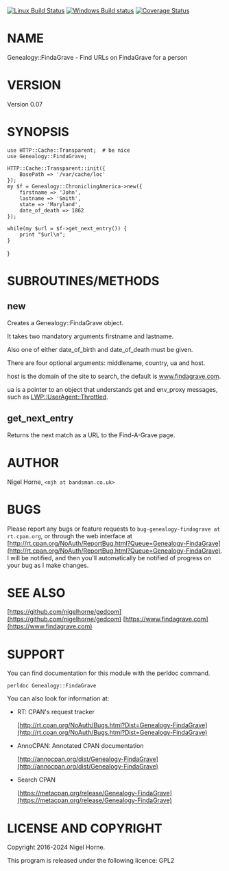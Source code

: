 [![Linux Build Status](https://travis-ci.org/nigelhorne/WWW-Scrape-FindaGrave.svg?branch=master)](https://travis-ci.org/nigelhorne/WWW-Scrape-FindaGrave)
[![Windows Build status](https://ci.appveyor.com/api/projects/status/ra6839k5wpno9xf0?svg=true)](https://ci.appveyor.com/project/nigelhorne/www-scrape-findagrave)
[![Coverage Status](https://coveralls.io/repos/github/nigelhorne/WWW-Scrape-FindaGrave/badge.svg?branch=master)](https://coveralls.io/github/nigelhorne/WWW-Scrape-FindaGrave?branch=master)
<!---
[![Dependency Status](https://dependencyci.com/github/nigelhorne/WWW-Scrape-FindaGrave/badge)](https://dependencyci.com/github/nigelhorne/WWW-Scrape-FindaGrave)
-->

# NAME

Genealogy::FindaGrave - Find URLs on FindaGrave for a person

# VERSION

Version 0.07

# SYNOPSIS

    use HTTP::Cache::Transparent;  # be nice
    use Genealogy::FindaGrave;

    HTTP::Cache::Transparent::init({
        BasePath => '/var/cache/loc'
    });
    my $f = Genealogy::ChroniclingAmerica->new({
        firstname => 'John',
        lastname => 'Smith',
        state => 'Maryland',
        date_of_death => 1862
    });

    while(my $url = $f->get_next_entry()) {
        print "$url\n";
    }
}

# SUBROUTINES/METHODS

## new

Creates a Genealogy::FindaGrave object.

It takes two mandatory arguments firstname and lastname.

Also one of either date\_of\_birth and date\_of\_death must be given.

There are four optional arguments: middlename, country, ua and host.

host is the domain of the site to search, the default is www.findagrave.com.

ua is a pointer to an object that understands get and env\_proxy messages, such
as [LWP::UserAgent::Throttled](https://metacpan.org/pod/LWP%3A%3AUserAgent%3A%3AThrottled).

## get\_next\_entry

Returns the next match as a URL to the Find-A-Grave page.

# AUTHOR

Nigel Horne, `<njh at bandsman.co.uk>`

# BUGS

Please report any bugs or feature requests to `bug-genealogy-findagrave at rt.cpan.org`,
or through the web interface at
[http://rt.cpan.org/NoAuth/ReportBug.html?Queue=Genealogy-FindaGrave](http://rt.cpan.org/NoAuth/ReportBug.html?Queue=Genealogy-FindaGrave).
I will be notified, and then you'll
automatically be notified of progress on your bug as I make changes.

# SEE ALSO

[https://github.com/nigelhorne/gedcom](https://github.com/nigelhorne/gedcom)
[https://www.findagrave.com](https://www.findagrave.com)

# SUPPORT

You can find documentation for this module with the perldoc command.

    perldoc Genealogy::FindaGrave

You can also look for information at:

- RT: CPAN's request tracker

    [http://rt.cpan.org/NoAuth/Bugs.html?Dist=Genealogy-FindaGrave](http://rt.cpan.org/NoAuth/Bugs.html?Dist=Genealogy-FindaGrave)

- AnnoCPAN: Annotated CPAN documentation

    [http://annocpan.org/dist/Genealogy-FindaGrave](http://annocpan.org/dist/Genealogy-FindaGrave)

- Search CPAN

    [https://metacpan.org/release/Genealogy-FindaGrave](https://metacpan.org/release/Genealogy-FindaGrave)

# LICENSE AND COPYRIGHT

Copyright 2016-2024 Nigel Horne.

This program is released under the following licence: GPL2

